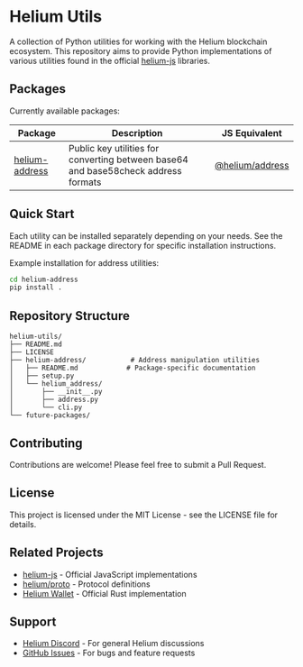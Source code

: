 # Helium Utils

A collection of Python utilities for working with the Helium blockchain ecosystem. This repository aims to provide Python implementations of various utilities found in the official [helium-js](https://github.com/helium/helium-js) libraries.

## Packages

Currently available packages:

| Package | Description | JS Equivalent |
|---------|-------------|---------------|
| [helium-address](./helium-address) | Public key utilities for converting between base64 and base58check address formats | [@helium/address](https://github.com/helium/helium-js/tree/master/packages/address) |

## Quick Start

Each utility can be installed separately depending on your needs. See the README in each package directory for specific installation instructions.

Example installation for address utilities:
```bash
cd helium-address
pip install .
```

## Repository Structure

```
helium-utils/
├── README.md
├── LICENSE
├── helium-address/           # Address manipulation utilities
│   ├── README.md            # Package-specific documentation
│   ├── setup.py
│   └── helium_address/
│       ├── __init__.py
│       ├── address.py
│       └── cli.py
└── future-packages/
```

## Contributing

Contributions are welcome! Please feel free to submit a Pull Request.

## License

This project is licensed under the MIT License - see the LICENSE file for details.

## Related Projects

- [helium-js](https://github.com/helium/helium-js) - Official JavaScript implementations
- [helium/proto](https://github.com/helium/proto) - Protocol definitions
- [Helium Wallet](https://github.com/helium/helium-wallet-rs) - Official Rust implementation

## Support

- [Helium Discord](https://discord.gg/helium) - For general Helium discussions
- [GitHub Issues](https://github.com/jmarcelino/helium-utils/issues) - For bugs and feature requests
